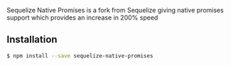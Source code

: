 

Sequelize Native Promises is a fork from Sequelize giving native promises support which provides an increase in 200% speed


## Installation

```bash
$ npm install --save sequelize-native-promises
```
